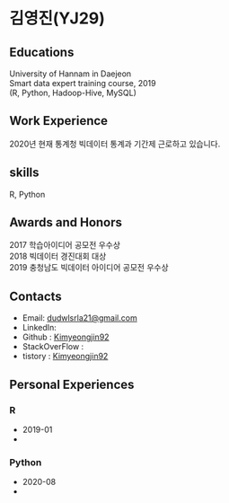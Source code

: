 # 김영진(YJ29)

## Educations</n>
University of Hannam in Daejeon</br>
Smart data expert training course, 2019</br>
(R, Python, Hadoop-Hive, MySQL)

## Work Experience
2020년 현재 통계청 빅데이터 통계과 기간제 근로하고 있습니다.

## skills
R, Python

## Awards and Honors
2017 학습아이디어 공모전 우수상</br>
2018 빅데이터 경진대회 대상</br>
2019 충청남도 빅데이터 아이디어 공모전 우수상

## Contacts
- Email: dudwlsrla21@gmail.com
- LinkedIn: 
- Github : <a href="https://github.com/Kimyeongjin92">Kimyeongjin92</a>
- StackOverFlow :
- tistory : <a href="https://boksl-boksl.tistory.com/">Kimyeongjin92</a>

## Personal Experiences

### R
- 2019-01
-

### Python
- 2020-08
-
